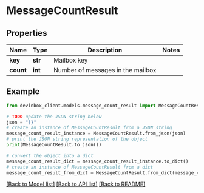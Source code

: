 # MessageCountResult


## Properties

Name | Type | Description | Notes
------------ | ------------- | ------------- | -------------
**key** | **str** | Mailbox key | 
**count** | **int** | Number of messages in the mailbox | 

## Example

```python
from devinbox_client.models.message_count_result import MessageCountResult

# TODO update the JSON string below
json = "{}"
# create an instance of MessageCountResult from a JSON string
message_count_result_instance = MessageCountResult.from_json(json)
# print the JSON string representation of the object
print(MessageCountResult.to_json())

# convert the object into a dict
message_count_result_dict = message_count_result_instance.to_dict()
# create an instance of MessageCountResult from a dict
message_count_result_from_dict = MessageCountResult.from_dict(message_count_result_dict)
```
[[Back to Model list]](../README.md#documentation-for-models) [[Back to API list]](../README.md#documentation-for-api-endpoints) [[Back to README]](../README.md)


